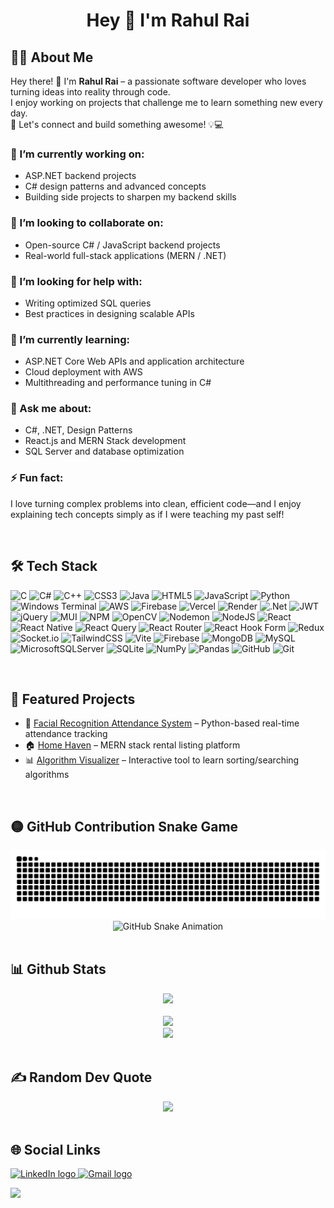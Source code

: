 <h1 align="center">Hey 👋 I'm Rahul Rai</h1>

###

## 👨‍💻 About Me

Hey there! 👋 I'm **Rahul Rai** – a passionate software developer who loves turning ideas into reality through code.  
I enjoy working on projects that challenge me to learn something new every day.  
🚀 Let's connect and build something awesome! 💡💻



### 🔭 I’m currently working on:
- ASP.NET backend projects  
- C# design patterns and advanced concepts  
- Building side projects to sharpen my backend skills  

### 👯 I’m looking to collaborate on:
- Open-source C# / JavaScript backend projects  
- Real-world full-stack applications (MERN / .NET)  

### 🤝 I’m looking for help with:
- Writing optimized SQL queries  
- Best practices in designing scalable APIs  

### 🌱 I’m currently learning:
- ASP.NET Core Web APIs and application architecture  
- Cloud deployment with AWS  
- Multithreading and performance tuning in C#  

### 💬 Ask me about:
- C#, .NET, Design Patterns  
- React.js and MERN Stack development  
- SQL Server and database optimization  

### ⚡ Fun fact:  
I love turning complex problems into clean, efficient code—and I enjoy explaining tech concepts simply as if I were teaching my past self!

<br>

## 🛠️ Tech Stack

![C](https://img.shields.io/badge/c-%2300599C.svg?style=for-the-badge&logo=c&logoColor=white) 
![C#](https://img.shields.io/badge/c%23-%23239120.svg?style=for-the-badge&logo=csharp&logoColor=white) 
![C++](https://img.shields.io/badge/c++-%2300599C.svg?style=for-the-badge&logo=c%2B%2B&logoColor=white) 
![CSS3](https://img.shields.io/badge/css3-%231572B6.svg?style=for-the-badge&logo=css3&logoColor=white) 
![Java](https://img.shields.io/badge/java-%23ED8B00.svg?style=for-the-badge&logo=openjdk&logoColor=white) 
![HTML5](https://img.shields.io/badge/html5-%23E34F26.svg?style=for-the-badge&logo=html5&logoColor=white) 
![JavaScript](https://img.shields.io/badge/javascript-%23323330.svg?style=for-the-badge&logo=javascript&logoColor=%23F7DF1E) 
![Python](https://img.shields.io/badge/python-3670A0?style=for-the-badge&logo=python&logoColor=ffdd54) 
![Windows Terminal](https://img.shields.io/badge/Windows%20Terminal-%234D4D4D.svg?style=for-the-badge&logo=windows-terminal&logoColor=white) 
![AWS](https://img.shields.io/badge/AWS-%23FF9900.svg?style=for-the-badge&logo=amazon-aws&logoColor=white) 
![Firebase](https://img.shields.io/badge/firebase-%23039BE5.svg?style=for-the-badge&logo=firebase) 
![Vercel](https://img.shields.io/badge/vercel-%23000000.svg?style=for-the-badge&logo=vercel&logoColor=white) 
![Render](https://img.shields.io/badge/Render-%46E3B7.svg?style=for-the-badge&logo=render&logoColor=white) 
![.Net](https://img.shields.io/badge/.NET-5C2D91?style=for-the-badge&logo=.net&logoColor=white) 
![JWT](https://img.shields.io/badge/JWT-black?style=for-the-badge&logo=JSON%20web%20tokens) 
![jQuery](https://img.shields.io/badge/jquery-%230769AD.svg?style=for-the-badge&logo=jquery&logoColor=white) 
![MUI](https://img.shields.io/badge/MUI-%230081CB.svg?style=for-the-badge&logo=mui&logoColor=white) 
![NPM](https://img.shields.io/badge/NPM-%23CB3837.svg?style=for-the-badge&logo=npm&logoColor=white) 
![OpenCV](https://img.shields.io/badge/opencv-%23white.svg?style=for-the-badge&logo=opencv&logoColor=white) 
![Nodemon](https://img.shields.io/badge/NODEMON-%23323330.svg?style=for-the-badge&logo=nodemon&logoColor=%BBDEAD) 
![NodeJS](https://img.shields.io/badge/node.js-6DA55F?style=for-the-badge&logo=node.js&logoColor=white) 
![React](https://img.shields.io/badge/react-%2320232a.svg?style=for-the-badge&logo=react&logoColor=%2361DAFB) 
![React Native](https://img.shields.io/badge/react_native-%2320232a.svg?style=for-the-badge&logo=react&logoColor=%2361DAFB) 
![React Query](https://img.shields.io/badge/-React%20Query-FF4154?style=for-the-badge&logo=react%20query&logoColor=white) 
![React Router](https://img.shields.io/badge/React_Router-CA4245?style=for-the-badge&logo=react-router&logoColor=white) 
![React Hook Form](https://img.shields.io/badge/React%20Hook%20Form-%23EC5990.svg?style=for-the-badge&logo=reacthookform&logoColor=white) 
![Redux](https://img.shields.io/badge/redux-%23593d88.svg?style=for-the-badge&logo=redux&logoColor=white) 
![Socket.io](https://img.shields.io/badge/Socket.io-black?style=for-the-badge&logo=socket.io&badgeColor=010101) 
![TailwindCSS](https://img.shields.io/badge/tailwindcss-%2338B2AC.svg?style=for-the-badge&logo=tailwind-css&logoColor=white) 
![Vite](https://img.shields.io/badge/vite-%23646CFF.svg?style=for-the-badge&logo=vite&logoColor=white) 
![Firebase](https://img.shields.io/badge/firebase-a08021?style=for-the-badge&logo=firebase&logoColor=ffcd34) 
![MongoDB](https://img.shields.io/badge/MongoDB-%234ea94b.svg?style=for-the-badge&logo=mongodb&logoColor=white) 
![MySQL](https://img.shields.io/badge/mysql-4479A1.svg?style=for-the-badge&logo=mysql&logoColor=white) 
![MicrosoftSQLServer](https://img.shields.io/badge/Microsoft%20SQL%20Server-CC2927?style=for-the-badge&logo=microsoft%20sql%20server&logoColor=white) 
![SQLite](https://img.shields.io/badge/sqlite-%2307405e.svg?style=for-the-badge&logo=sqlite&logoColor=white) 
![NumPy](https://img.shields.io/badge/numpy-%23013243.svg?style=for-the-badge&logo=numpy&logoColor=white) 
![Pandas](https://img.shields.io/badge/pandas-%23150458.svg?style=for-the-badge&logo=pandas&logoColor=white) 
![GitHub](https://img.shields.io/badge/github-%23121011.svg?style=for-the-badge&logo=github&logoColor=white) 
![Git](https://img.shields.io/badge/git-%23F05033.svg?style=for-the-badge&logo=git&logoColor=white)


<!--<div align="left">
  <img src="https://cdn.jsdelivr.net/gh/devicons/devicon/icons/java/java-original.svg" height="40" alt="Java logo" />
  <img src="https://cdn.jsdelivr.net/gh/devicons/devicon/icons/csharp/csharp-original.svg" height="40" alt="C# logo" />
  <img src="https://cdn.jsdelivr.net/gh/devicons/devicon/icons/html5/html5-original.svg" height="40" alt="HTML5 logo" />
  <img src="https://cdn.jsdelivr.net/gh/devicons/devicon/icons/css3/css3-original.svg" height="40" alt="CSS3 logo" />
  <img src="https://cdn.jsdelivr.net/gh/devicons/devicon/icons/javascript/javascript-original.svg" height="40" alt="JavaScript logo" />
  <img src="https://cdn.jsdelivr.net/gh/devicons/devicon/icons/react/react-original.svg" height="40" alt="React logo" />
  <img src="https://cdn.jsdelivr.net/gh/devicons/devicon/icons/nodejs/nodejs-original.svg" height="40" alt="Node.js logo" />
  <img src="https://cdn.jsdelivr.net/gh/devicons/devicon/icons/express/express-original.svg" height="40" alt="Express logo" />
  <img src="https://cdn.jsdelivr.net/gh/devicons/devicon/icons/mongodb/mongodb-original.svg" height="40" alt="MongoDB logo" />
  <img src="https://cdn.jsdelivr.net/gh/devicons/devicon/icons/mysql/mysql-original.svg" height="40" alt="MySQL logo" />
  <img src="https://cdn.jsdelivr.net/gh/devicons/devicon/icons/microsoftsqlserver/microsoftsqlserver-plain.svg" height="40" alt="SQL Server logo" />
  <img src="https://cdn.jsdelivr.net/gh/devicons/devicon/icons/cplusplus/cplusplus-original.svg" height="40" alt="C++ logo" />
  <img src="https://cdn.jsdelivr.net/gh/devicons/devicon/icons/git/git-original.svg" height="40" alt="Git logo" />
  <img src="https://cdn.jsdelivr.net/gh/devicons/devicon/icons/github/github-original.svg" height="40" alt="GitHub logo" />
  <img src="https://cdn.jsdelivr.net/gh/devicons/devicon/icons/python/python-original.svg" height="40" alt="Python logo" />
<!-- </div> -->

<br>

## 🚀 Featured Projects

- 🔐 [Facial Recognition Attendance System](https://github.com/22rahulrai/Face_Recognition_2110992016) – Python-based real-time attendance tracking  
- 🏠 [Home Haven](https://github.com/22rahulrai/home-haven) – MERN stack rental listing platform  
- 📊 [Algorithm Visualizer](https://github.com/22rahulrai/algorithm-visualizer) – Interactive tool to learn sorting/searching algorithms

<br>

## 🟡 GitHub Contribution Snake Game

<picture>
  <source media="(prefers-color-scheme: dark)" srcset="https://raw.githubusercontent.com/22rahulrai/22rahulrai/output/github-contribution-grid-snake-dark.svg" />
  <source media="(prefers-color-scheme: light)" srcset="https://raw.githubusercontent.com/22rahulrai/22rahulrai/output/github-contribution-grid-snake.svg" />
  <img alt="GitHub contribution snake animation" src="https://raw.githubusercontent.com/22rahulrai/22rahulrai/output/github-contribution-grid-snake.svg" />
</picture>

<!-- Animated version -->
<div align="center">
  <img src="https://22rahulrai.github.io/22rahulrai/ocean.gif" alt="GitHub Snake Animation" />
</div>



<br>

## 📊 Github Stats


<!--<picture>
  <source media="(prefers-color-scheme: dark)" srcset="https://raw.githubusercontent.com/22rahulrai/22rahulrai/output/pacman-contribution-graph-dark.svg">
  <source media="(prefers-color-scheme: light)" srcset="https://raw.githubusercontent.com/22rahulrai/22rahulrai/output/pacman-contribution-graph.svg">
  <img alt="pacman contribution graph" src="https://raw.githubusercontent.com/22rahulrai/22rahulrai/output/pacman-contribution-graph.svg">
<!-- </picture> -->

<div align="center">
  <img src="https://github-readme-stats.vercel.app/api?username=22rahulrai&theme=dark&hide_border=false&include_all_commits=true&count_private=false" />
  <br><br>
  <img src="https://nirzak-streak-stats.vercel.app/?user=22rahulrai&theme=dark&hide_border=false" />
  <br>
  <img src="https://github-readme-stats.vercel.app/api/top-langs/?username=22rahulrai&theme=dark&hide_border=false&include_all_commits=true&count_private=false&layout=compact" />
</div>
<br>


## ✍️ Random Dev Quote
<div align="center">
  <img src="https://quotes-github-readme.vercel.app/api?type=horizontal&theme=radical" />
</div>


<br>

## 🌐 Social Links


<div align="left">
  <a href="https://www.linkedin.com/in/rairahul22" target="_blank">
    <img src="https://raw.githubusercontent.com/maurodesouza/profile-readme-generator/master/src/assets/icons/social/linkedin/default.svg" width="52" height="40" alt="LinkedIn logo" />
  </a>
  <a href="mailto:jrahulrai@gmail.com">
    <img src="https://raw.githubusercontent.com/maurodesouza/profile-readme-generator/master/src/assets/icons/social/gmail/default.svg" width="52" height="40" alt="Gmail logo" />
  </a>
</div>



[![](https://visitcount.itsvg.in/api?id=22rahulrai&icon=0&color=0)](https://visitcount.itsvg.in)


<!-- Proudly created with GPRM ( https://gprm.itsvg.in ) -->
